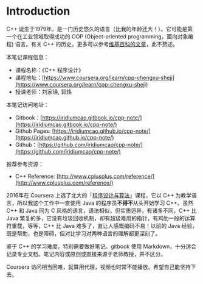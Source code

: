 # Introduction

C++ 诞生于1979年，是一门历史悠久的语言（比我的年龄还大！）。它可能是第一个在工业领域取得成功的 OOP \(Object-oriented programming，面向对象编程\) 语言。有关 C++ 的历史，更多可以参考[维基百科的文章](https://en.wikipedia.org/wiki/C%2B%2B)，此不赘述。

本笔记课程信息：
* 课程名称：《C++ 程序设计》 
* 课程地址：[https://www.coursera.org/learn/cpp-chengxu-sheji](https://www.coursera.org/learn/cpp-chengxu-sheji)
* 授课老师：刘家瑛, 郭炜

本笔记访问地址：
* Gitbook：[https://iridiumcao.gitbook.io/cpp-note/](https://iridiumcao.gitbook.io/cpp-note/) 
* Github Pages: [https://iridiumcao.github.io/cpp-note/](https://iridiumcao.github.io/cpp-note/) 
* Github：[https://github.com/iridiumcao/cpp-note/](https://github.com/iridiumcao/cpp-note/)

推荐参考资源：
* C++ Reference: [http://www.cplusplus.com/reference/](http://www.cplusplus.com/reference/)

2016年在 Coursera 上选了北大的「[程序设计与算法](https://www.coursera.org/specializations/biancheng-suanfa)」课程，它以 C++ 为教学语言，所以我这个工作中一直使用 Java 的程序员**不得不**从头开始学习 C++。虽然 C++ 和 Java 同为 C 风格的语言，语法相似，但实质迥异，有诸多不同，C++ 比 Java 繁复的多，它没有垃圾回收机制，却有超级难用的指针，有鸡肋一般的运算符重载，等等，C++ 比 Java 难多了，直让人感慨编码不易！以前的 Java 经验，既是帮助，也是障碍，但对比学习对两种语言的理解都更深刻了。

鉴于 C++ 的学习难度，特别需要做好笔记。gitbook 使用 Markdown，十分适合记录专业文档。笔记内容或原创或直接来源于老师教授，并不区分。

Coursera 访问相当困难，就算用代理，视频也时常不能播放。希望自己能坚持下去。